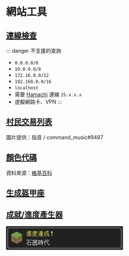# 網站工具

## [連線檢查](https://www.mc-list.xyz/status-test)

::: danger 不支援的查詢
- `0.0.0.0/8`
- `10.0.0.0/8`
- `172.16.0.0/12`
- `192.168.0.0/16`
- `localhost`
- 需要 [Hamachi](https://vpn.net/) 連線 `25.x.x.x`
- 虛擬網路卡、VPN
:::

## [村民交易列表](https://www.mc-list.xyz/village-trade)
圖片提供：指音 / command_music#9487

## [顏色代碼](https://www.mc-list.xyz/game-color)
資料來源：[維基百科](https://minecraft.fandom.com/wiki/Formatting_codes)

## [生成盔甲座](https://armor.haer0248.me/)

## [成就/進度產生器](https://tools.haer0248.me/achievement)
![Achievement Preview](/images/achievement.png)